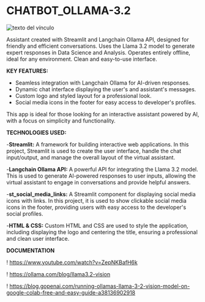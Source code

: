 # CHATBOT_OLLAMA-3.2

![texto del vínculo](https://www.linuxtricks.fr/upload/ollama-logo.png)

Assistant created with Streamlit and Langchain Ollama API, designed for friendly and efficient conversations. Uses the Llama 3.2 model to generate expert responses in Data Science and Analysis. Operates entirely offline, ideal for any environment. Clean and easy-to-use interface.


**KEY FEATURES:**

* Seamless integration with Langchain Ollama for AI-driven responses.
* Dynamic chat interface displaying the user's and assistant's messages.
* Custom logo and styled layout for a professional look.
* Social media icons in the footer for easy access to developer's profiles.
  
This app is ideal for those looking for an interactive assistant powered by AI, with a focus on simplicity and functionality.


**TECHNOLOGIES USED:**

-**Streamlit:** A framework for building interactive web applications. In this project, Streamlit is used to create the user interface, handle the chat input/output, and manage the overall layout of the virtual assistant.

-**Langchain Ollama API:** A powerful API for integrating the Llama 3.2 model. This is used to generate AI-powered responses to user inputs, allowing the virtual assistant to engage in conversations and provide helpful answers.

-**st_social_media_links:** A Streamlit component for displaying social media icons with links. In this project, it is used to show clickable social media icons in the footer, providing users with easy access to the developer's social profiles.

-**HTML & CSS:** Custom HTML and CSS are used to style the application, including displaying the logo and centering the title, ensuring a professional and clean user interface.

**DOCUMENTATION**

! https://www.youtube.com/watch?v=ZepNKBafH6k

! https://ollama.com/blog/llama3.2-vision

! https://blog.gopenai.com/running-ollamas-llama-3-2-vision-model-on-google-colab-free-and-easy-guide-a38136902918

